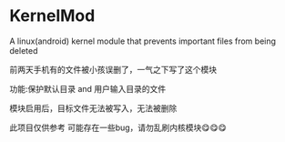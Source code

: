 # KernelMod
A linux(android) kernel module that prevents important files from being deleted

前两天手机有的文件被小孩误删了，一气之下写了这个模块

功能:保护默认目录 and 用户输入目录的文件

模块启用后，目标文件无法被写入，无法被删除

此项目仅供参考 可能存在一些bug，请勿乱刷内核模块😋😋😋
